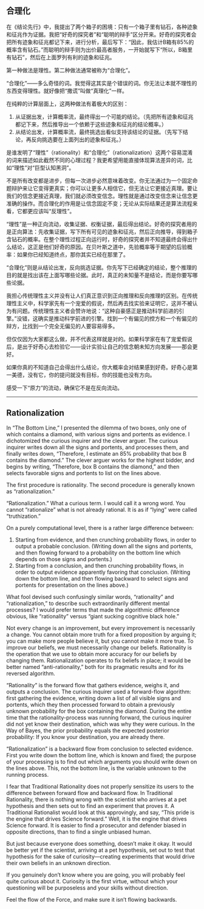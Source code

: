 ## 合理化

在《结论先行》中，我提出了两个箱子的困境：只有一个箱子里有钻石，各种迹象和征兆作为证据。我把“好奇的探究者”和“聪明的辩手”区分开来。好奇的探究者会把所有迹象和征兆都记下来，进行分析，最后写下：“因此，我估计B箱有85%的概率含有钻石。”而聪明的辩手则为出价最高者服务，一开始就写下“所以，B箱里有钻石”，然后在上面罗列有利的迹象和征兆。

第一种做法是理性。第二种做法通常被称为“合理化”。

“合理化”——多么奇怪的词。我觉得这其实是个错误的词。你无法让本就不理性的东西变得理性。就好像把“撒谎”叫做“真理化”一样。

在纯粹的计算层面上，这两种做法有着极大的区别：

1. 从证据出发，计算概率流，最终得出一个可能的结论。（先把所有迹象和征兆都记下来，然后推导出一个依赖于这些迹象和征兆的结论概率。）
2. 从结论出发，计算概率流，最终挑选出看似支持该结论的证据。（先写下结论，再反向挑选要在上面列出的迹象和征兆。）

是谁发明了“理性”（rationality）和“合理化”（rationalization）这两个容易混淆的词来描述如此截然不同的心理过程？我更希望用能直接体现算法差异的词，比如“理性”对“巨型认知黑洞”。

不是所有改变都是进步，但每一次进步必然意味着改变。你无法通过为一个固定命题辩护来让它变得更真实；你可以让更多人相信它，但无法让它更接近真理。要让我们的信念更接近真理，我们就必须改变信念。理性就是通过改变信念来让信念更准确的操作。而合理化的作用是让信念固定不变；无论从实际结果还是算法流程来看，它都更应该叫“反理性”。

“理性”是一种正向流动，收集证据、权衡证据，最后得出结论。好奇的探究者用的是正向算法：先收集证据，写下所有可见的迹象和征兆，然后正向推导，得到箱子含钻石的概率。在整个理性过程正向运行时，好奇的探究者并不知道最终会得出什么结论，这正是他们好奇的原因。在贝叶斯之道中，先验概率等于期望的后验概率：如果你已经知道终点，那你其实已经在那里了。

“合理化”则是从结论出发，反向挑选证据。你先写下已经确定的结论，整个推理的目的就是找出该在上面写哪些论据。此时，真正的未知量不是结论，而是你要写哪些论据。

我担心传统理性主义并没有让人们真正意识到正向推理和反向推理的区别。在传统理性主义中，科学家先有一个宠爱的假说，然后再去找实验来证明它，这并不被认为有问题。传统理性主义者会赞许地说：“这种自豪感正是推动科学前进的引擎。”没错，这确实是推动科学前进的引擎。找到一个有偏见的控方和一个有偏见的辩方，比找到一个完全无偏见的人要容易得多。

但仅仅因为大家都这么做，并不代表这样就是对的。如果科学家在有了宠爱假说后，是出于好奇心去检验它——设计实验让自己的信念朝未知方向发展——那会更好。

如果你真的不知道自己会得出什么结论，你大概率会对结果感到好奇。好奇心是第一美德，没有它，你的提问就没有目标，你的技能也没有方向。

感受一下“原力”的流动，确保它不是在反向流动。

---

## Rationalization

In “The Bottom Line,” I presented the dilemma of two boxes, only one of which contains a diamond, with various signs and portents as evidence. I dichotomized the curious inquirer and the clever arguer. The curious inquirer writes down all the signs and portents, and processes them, and finally writes down, “Therefore, I estimate an 85% probability that box B contains the diamond.” The clever arguer works for the highest bidder, and begins by writing, “Therefore, box B contains the diamond,” and then selects favorable signs and portents to list on the lines above.

The first procedure is rationality. The second procedure is generally known as “rationalization.”

“Rationalization.” What a curious term. I would call it a wrong word. You cannot “rationalize” what is not already rational. It is as if “lying” were called “truthization.”

On a purely computational level, there is a rather large difference between:

1. Starting from evidence, and then crunching probability flows, in order to output a probable conclusion. (Writing down all the signs and portents, and then flowing forward to a probability on the bottom line which depends on those signs and portents.)
2. Starting from a conclusion, and then crunching probability flows, in order to output evidence apparently favoring that conclusion. (Writing down the bottom line, and then flowing backward to select signs and portents for presentation on the lines above.)

What fool devised such confusingly similar words, “rationality” and “rationalization,” to describe such extraordinarily different mental processes? I would prefer terms that made the algorithmic difference obvious, like “rationality” versus “giant sucking cognitive black hole.”

Not every change is an improvement, but every improvement is necessarily a change. You cannot obtain more truth for a fixed proposition by arguing it; you can make more people believe it, but you cannot make it more true. To improve our beliefs, we must necessarily change our beliefs. Rationality is the operation that we use to obtain more accuracy for our beliefs by changing them. Rationalization operates to fix beliefs in place; it would be better named “anti-rationality,” both for its pragmatic results and for its reversed algorithm.

“Rationality” is the forward flow that gathers evidence, weighs it, and outputs a conclusion. The curious inquirer used a forward-flow algorithm: first gathering the evidence, writing down a list of all visible signs and portents, which they then processed forward to obtain a previously unknown probability for the box containing the diamond. During the entire time that the rationality-process was running forward, the curious inquirer did not yet know their destination, which was why they were curious. In the Way of Bayes, the prior probability equals the expected posterior probability: If you know your destination, you are already there.

“Rationalization” is a backward flow from conclusion to selected evidence. First you write down the bottom line, which is known and fixed; the purpose of your processing is to find out which arguments you should write down on the lines above. This, not the bottom line, is the variable unknown to the running process.

I fear that Traditional Rationality does not properly sensitize its users to the difference between forward flow and backward flow. In Traditional Rationality, there is nothing wrong with the scientist who arrives at a pet hypothesis and then sets out to find an experiment that proves it. A Traditional Rationalist would look at this approvingly, and say, “This pride is the engine that drives Science forward.” Well, it is the engine that drives Science forward. It is easier to find a prosecutor and defender biased in opposite directions, than to find a single unbiased human.

But just because everyone does something, doesn’t make it okay. It would be better yet if the scientist, arriving at a pet hypothesis, set out to test that hypothesis for the sake of curiosity—creating experiments that would drive their own beliefs in an unknown direction.

If you genuinely don’t know where you are going, you will probably feel quite curious about it. Curiosity is the first virtue, without which your questioning will be purposeless and your skills without direction.

Feel the flow of the Force, and make sure it isn’t flowing backwards.
